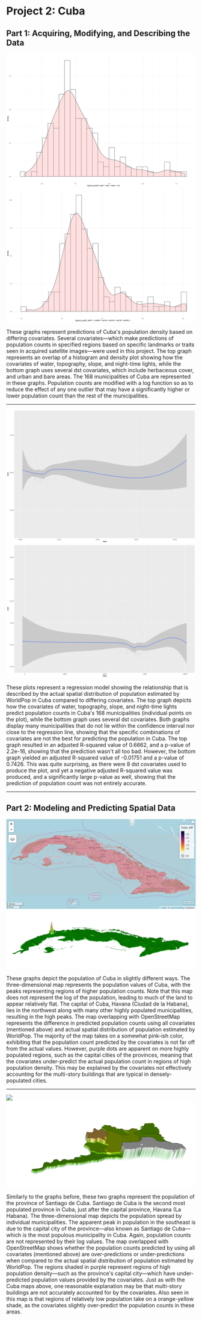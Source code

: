 # Project 2: Cuba 

## Part 1: Acquiring, Modifying, and Describing the Data
![](project2_combinedhisto_1.png)
![](project2_combinedhisto_2.png)

These graphs represent predictions of Cuba's population density based on differing covariates. Several covariates—which make predictions of population counts in specified regions based on specific landmarks or traits seen in acquired satellite images—were used in this project. The top graph represents an overlap of a histogram and density plot showing how the covariates of water, topography, slope, and night-time lights, while the bottom graph uses several dst covariates, which include herbaceous cover, and urban and bare areas. The 168 municipalities of Cuba are represented in these graphs. Population counts are modified with a log function so as to reduce the effect of any one outlier that may have a significantly higher or lower population count than the rest of the municipalities.  

***

![](project2_linmod_1.png)
![](project2_linmod_2.png)

These plots represent a regression model showing the relationship that is described by the actual spatial distribution of population estimated by WorldPop in Cuba compared to differing covariates. The top graph depicts how the covariates of water, topography, slope, and night-time lights predict population counts in Cuba's 168 municipalities (individual points on the plot), while the bottom graph uses several dst covariates. Both graphs display many municipalities that do not lie within the confidence interval nor close to the regression line, showing that the specific combinations of covariates are not the best for predicting the population in Cuba. The top graph resulted in an adjusted R-squared value of 0.6662, and a p-value of 2.2e-16, showing that the prediction wasn't all too bad. However, the bottom graph yielded an adjusted R-squared value of -0.01751 and a p-value of 0.7426. This was quite surprising, as there were 8 dst covariates used to produce the plot, and yet a negative adjusted R-squared value was produced, and a significantly large p-value as well, showing that the prediction of population count was not entirely accurate.  

***

## Part 2: Modeling and Predicting Spatial Data
![](Cuba_mapview3.png)
![](Cuba_rastervis.png)

These graphs depict the population of Cuba in slightly different ways. The three-dimensional map represents the population values of Cuba, with the peaks representing regions of higher population counts. Note that this map does not represent the log of the population, leading to much of the land to appear relatively flat. The capital of Cuba, Havana (Ciudad de la Habana), lies in the northwest along with many other highly populated municipalities, resulting in the high peaks. The map overlapping with OpenStreetMap represents the difference in predicted population counts using all covariates (mentioned above) and actual spatial distribution of population estimated by WorldPop. The majority of the map takes on a somewhat pink-ish color, exhibiting that the population count predicted by the covariates is not far off from the actual values. However, purple dots are apparent on more highly populated regions, such as the capital cities of the provinces, meaning that the covariates under-predict the actual population count in regions of high population density. This may be explained by the covariates not effectively accounting for the multi-story buildings that are typical in densely-populated cities. 

***


![](Santiago_de_Cuba_adm1_mapview.png)
![](Santiago_de_cuba_adm1_rastervis.png)

Similarly to the graphs before, these two graphs represent the population of the province of Santiago de Cuba. Santiago de Cuba is the second most populated province in Cuba, just after the capital province, Havana (La Habana). The three-dimensional map depicts the population spread by individual municipalities. The apparent peak in population in the southeast is due to the capital city of the province—also known as Santiago de Cuba—which is the most populous municipality in Cuba. Again, population counts are not represented by their log values. The map overlapped with OpenStreetMap shows whether the population counts predicted by using all covariates (mentioned above) are over-predictions or under-predictions when compared to the actual spatial distribution of population estimated by WorldPop. The regions shaded in purple represent regions of high population density—such as the province's capital city—which have under-predicted population values provided by the covariates. Just as with the Cuba maps above, one reasonable explanation may be that multi-story buildings are not accurately accounted for by the covariates. Also seen in this map is that regions of relatively low population take on a orange-yellow shade, as the covariates slightly over-predict the population counts in these areas. 





